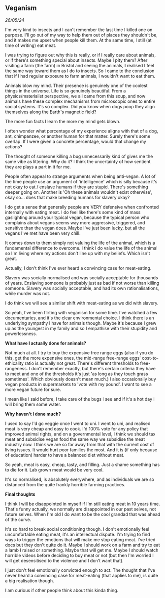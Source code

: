 ## Veganism
*26/05/24*

I'm very kind to insects and I can't remember the last time I killed one
on purpose. I'll go out of my way to help them out of places they
shouldn't be, and it makes me upset when people kill them. At the same
time, I still (at time of writing) eat meat.

I was trying to figure out why this is really, or if I really care about
animals, or if there\'s something special about insects. Maybe I pity
them? After visiting a farm (the farm) in Bristol and seeing the
animals, I realised I feel the same way toward them as I do to insects.
So I came to the conclusion that if I had regular exposure to farm
animals, I wouldn't want to eat them.

Animals blow my mind. Their presence is genuinely one of the coolest
things in the universe. Life is so genuinely beautiful. From a
physics/materialist perspective, we all came from this soup, and now
animals have these complex mechanisms from microscopic ones to entire
social systems. It's so complex. Did you know when dogs poop they align
themselves along the Earth's magnetic field?

The more fun facts I learn the more my mind gets blown.

I often wonder what percentage of my experience aligns with that of a
dog, ant, chimpanzee, or another human for that matter. Surely there's
some overlap. If I were given a concrete percentage, would that change
my actions?

The thought of someone killing a bug unnecessarily kind of gives me the
same vibe as littering. Why do it? I think the uncertainty of how
sentient they are plays a part in it for me.

People often appeal to strange arguments when being anti-vegan. A lot of
the time people use an argument of 'intelligence' which is silly because
it\'s not okay to eat / enslave humans if they are stupid. There's
something deeper going on. Another is 'Oh these animals wouldn't exist
otherwise', okay so... does that make breeding humans for slavery okay?

I do get a sense that generally people are VERY defensive when
confronted internally with eating meat. I do feel like there\'s some
kind of mass gaslighting around your typical vegan, because the typical
person who complains about vegans seems way more aggressive, triggered,
and sensitive than the vegan does. Maybe I've just been lucky, but all
the vegans I've met have been very chill.

It comes down to them simply not valuing the life of the animal, which
is a fundamental difference to overcome. I think I do value the life of
the animal so I'm living where my actions don't line up with my beliefs.
Which isn't great.

Actually, I don't think I've ever heard a convincing case for
meat-eating.

Slavery was socially normalised and was socially acceptable for
thousands of years. Enslaving someone is probably just as bad if not
worse than killing someone. Slavery was socially acceptable, and had its
own rationalisations, while murder was not.

I do think we will see a similar shift with meat-eating as we did with
slavery.

So yeah, I've been flirting with veganism for some time. I've watched a
few documentaries, and it's the clear environmental choice. I think
there is an underlying sympathy I have for animals though. Maybe it\'s
because I grew up as the youngest in my family and so I empathise with
their stupidity and powerlessness.

**What have I actually done for animals?**

Not much at all. I try to buy the expensive free range eggs (also if you
do this, get the more expensive ones, the mid-range free-range eggs\'
cost-to-ethicality ratio is actually not great. There's different
thresholds to free-rangeness. I don't remember exactly, but there's
certain criteria they have to meet and one of the thresholds it\'s just
'as long as they touch grass sometimes'. Which obviously doesn't mean
much.) I also occasionally buy vegan products in supermarkets to 'vote
with my pound'. I want to see a more vegan future for sure.

I mean like I said before, I take care of the bugs I see and if it\'s a
hot day I will bring them some water.

**Why haven't I done much?**

I used to say I'd go veggie once I went to uni. I went to uni, and
realised meat is very cheap and easy to cook. I'd 100% vote for any
policy that improved animal rights, and on a governmental level, I think
we should tax meat and subsidise vegan food the same way we subsidise
the meat industry now. I think we are so far away from that with the
current cost of living issues. It would hurt poor families the most. And
it is (if only because of education) harder to have a balanced diet
without meat.

So yeah, meat is easy, cheap, tasty, and filling. Just a shame something
has to die for it. Lab grown meat would be very cool.

It's so normalised, is absolutely everywhere, and as individuals we are
so distanced from the quite frankly horrible farming practices.

**Final thoughts**

I think I will be disappointed in myself if I'm still eating meat in 10
years time. That's funny actually, we normally are disappointed in our
past selves, not future selves. When I'm old I do want to be the cool
grandad that was ahead of the curve.

It's so hard to break social conditioning though. I don't emotionally
feel uncomfortable eating meat, it\'s an intellectual dispute. I'm
trying to find ways to trigger the emotions that will make me stop
eating meat. I've tried docs but they don't quite do it. Maybe I should
work on a farm and try to eat a lamb I raised or something. Maybe that
will get me. Maybe I should watch horrible videos before deciding to buy
meat or not (but then I'm worried I will get desensitised to the
violence and I don't want that).

I just don't feel emotionally convicted enough to act. The thought that
I've never heard a convincing case for meat-eating (that applies to me),
is quite a big realisation though.

I am curious if other people think about this kinda thing.

